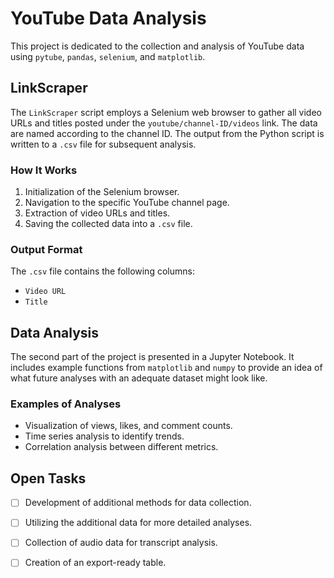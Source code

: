 # YouTube Data Analysis

This project is dedicated to the collection and analysis of YouTube data using `pytube`, `pandas`, `selenium`, and `matplotlib`.

## LinkScraper

The `LinkScraper` script employs a Selenium web browser to gather all video URLs and titles posted under the `youtube/channel-ID/videos` link. The data are named according to the channel ID. The output from the Python script is written to a `.csv` file for subsequent analysis.

### How It Works

1. Initialization of the Selenium browser.
2. Navigation to the specific YouTube channel page.
3. Extraction of video URLs and titles.
4. Saving the collected data into a `.csv` file.

### Output Format

The `.csv` file contains the following columns:

- `Video URL`
- `Title`

## Data Analysis

The second part of the project is presented in a Jupyter Notebook. It includes example functions from `matplotlib` and `numpy` to provide an idea of what future analyses with an adequate dataset might look like.

### Examples of Analyses

- Visualization of views, likes, and comment counts.
- Time series analysis to identify trends.
- Correlation analysis between different metrics.

## Open Tasks

- [ ] Development of additional methods for data collection.
- [ ] Utilizing the additional data for more detailed analyses.
- [ ] Collection of audio data for transcript analysis.
- [ ] Creation of an export-ready table.







